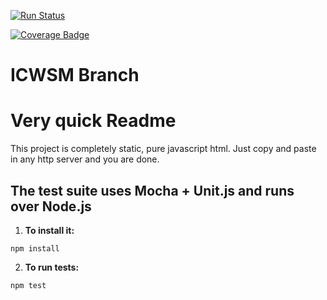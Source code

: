 
[![Run Status](https://api.shippable.com/projects/58637935f6c7101000c35676/badge?branch=master)](https://app.shippable.com/projects/58637935f6c7101000c35676)

[![Coverage Badge](https://api.shippable.com/projects/58637935f6c7101000c35676/coverageBadge?branch=master)](https://app.shippable.com/projects/58637935f6c7101000c35676)

# ICWSM Branch

Very quick Readme
=================

This project is completely static, pure javascript html.
Just copy and paste in any http server and you are done.


The test suite uses Mocha + Unit.js and runs over Node.js
---------------------------------------------------------

1. **To install it:**

```
npm install
```
2. **To run tests:**
```
npm test
```

